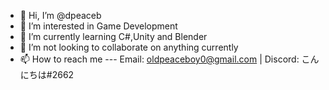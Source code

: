 - 👋 Hi, I’m @dpeaceb
- 👀 I’m interested in Game Development
- 🌱 I’m currently learning C#,Unity and Blender
- 💞️ I’m not looking to collaborate on anything currently
- 📫 How to reach me --- Email: oldpeaceboy0@gmail.com | Discord: こんにちは#2662 

<!---
dpeaceb/dpeaceb is a ✨ special ✨ repository because its `README.md` (this file) appears on your GitHub profile.
You can click the Preview link to take a look at your changes.
--->

